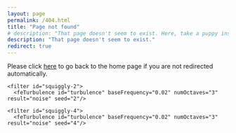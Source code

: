 ```yaml
---
layout: page
permalink: /404.html
title: "Page not found"
# description: "That page doesn't seem to exist. Here, take a puppy instead."
description: "That page doesn't seem to exist."
redirect: true
---
```


<!-- You will be redirected to the main page within 3 seconds. If not redirected, please go back to the [home page]({{ site.baseurl | prepend: site.url }}). -->

<p>Please click <a href="{{ site.baseurl | prepend: site.url }}/">here</a> to go back to the home page if you are not redirected automatically.</p> 	
	<div class="husky">
  		<div class="mane">
    		<div class="coat"></div>
  		</div>
  		<div class="body">
    		<div class="head">
      			<div class="ear"></div>
      			<div class="ear"></div>
      			<div class="face">
        			<div class="eye"></div>
        			<div class="eye"></div>
        			<div class="nose"></div>
        			<div class="mouth">
          				<div class="lips"></div>
          				<div class="tongue"></div>
        			</div>
      			</div>
    		</div>
    		<div class="torso"></div>
  		</div>
  		<div class="legs">
    		<div class="front-legs">
      			<div class="leg"></div>
      			<div class="leg"></div>
    		</div>
    		<div class="hind-leg">
    		</div>
  		</div>
  		<div class="tail">
    		<div class="tail">
      			<div class="tail">
        			<div class="tail">
          				<div class="tail">
            				<div class="tail">
              					<div class="tail"></div>
            				</div>
          				</div>
        			</div>
      			</div>
    		</div>
  		</div>
	</div>
	
<svg xmlns="http://www.w3.org/2000/svg" version="1.1" style="display:none">
  
  <defs>
    <filter id="squiggly-0">
      <feTurbulence id="turbulence" baseFrequency="0.02" numOctaves="3" result="noise" seed="0"/>
      <feDisplacementMap id="displacement" in="SourceGraphic" in2="noise" scale="2" />
    </filter>
    <filter id="squiggly-1">
      <feTurbulence id="turbulence" baseFrequency="0.02" numOctaves="3" result="noise" seed="1"/>
<feDisplacementMap in="SourceGraphic" in2="noise" scale="3" />
    </filter>
    
    <filter id="squiggly-2">
      <feTurbulence id="turbulence" baseFrequency="0.02" numOctaves="3" result="noise" seed="2"/>
<feDisplacementMap in="SourceGraphic" in2="noise" scale="2" />
    </filter>
    <filter id="squiggly-3">
      <feTurbulence id="turbulence" baseFrequency="0.02" numOctaves="3" result="noise" seed="3"/>
<feDisplacementMap in="SourceGraphic" in2="noise" scale="3" />
    </filter>
    
    <filter id="squiggly-4">
      <feTurbulence id="turbulence" baseFrequency="0.02" numOctaves="3" result="noise" seed="4"/>
<feDisplacementMap in="SourceGraphic" in2="noise" scale="1" />
    </filter>
  </defs> 
</svg>

